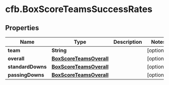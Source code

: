 # cfb.BoxScoreTeamsSuccessRates

## Properties
Name | Type | Description | Notes
------------ | ------------- | ------------- | -------------
**team** | **String** |  | [optional] 
**overall** | [**BoxScoreTeamsOverall**](BoxScoreTeamsOverall.md) |  | [optional] 
**standardDowns** | [**BoxScoreTeamsOverall**](BoxScoreTeamsOverall.md) |  | [optional] 
**passingDowns** | [**BoxScoreTeamsOverall**](BoxScoreTeamsOverall.md) |  | [optional] 


